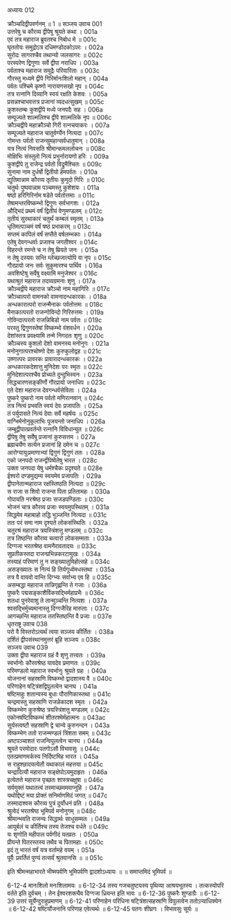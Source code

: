 अध्यायः 012

क्रौञ्चदिद्वीपवर्णनम् ॥ 1 ॥
सञ्जय उवाच 	001  
उत्तरेषु च कौरव्य द्वीपेषु श्रूयते कथा ।	001a  
एवं तत्र महाराज ब्रुवतश्च निबोध मे ॥	001c  
घृततोयः समुद्रोऽत्र दधिमण्डोदकोऽपरः ।	002a  
सुरोदः सागरश्चैव तथान्यो जलसागरः ॥	002c  
परस्परेण द्विगुणाः सर्वे द्वीपा नराधिप ।	003a  
पर्वताश्च महाराज समुद्रैः परिवारिताः ॥	003c  
गौरस्तु मध्यमे द्वीपे गिरिर्मानःशिलो महान् ।	004a  
पर्वतः पश्चिमे कृष्णो नारायणसखो नृप ॥	004c  
तत्र रत्नानि दिव्यानि स्वयं रक्षति केशवः ।	005a  
प्रसन्नश्चाभवत्तत्र प्रजानां व्यदधत्सुखम् ॥	005c  
कुशस्तम्बः कुशद्वीपे मध्ये जनपदैः सह ।	006a  
सम्पूज्यते शाल्मलिश्च द्वीपे शाल्मलिके नृप ॥	006c  
क्रौञ्चद्वीपे महाक्रौञ्चो गिरी रत्नचयाकरः ।	007a  
सम्पूज्यते महाराज चातुर्वर्ण्येन नित्यदा ॥	007c  
गोमन्तः पर्वतो राजन्सुमहान्सर्वधातुमान् ।	008a  
यत्र नित्यं निवसति श्रीमान्कमललोचनः ॥	008c  
मोक्षिभिः संस्तुतो नित्यं प्रभुर्नारायणो हरिः ।	009a  
कुशद्वीपे तु राजेन्द्र पर्वतो विद्रुमैश्चितः ॥	009c  
सुनामा नाम दुर्धर्षो द्वितीयो हेमपर्वतः ।	010a  
द्युतिमान्नाम कौरव्य तृतीयः कुमुदो गिरिः ॥	010c  
चतुर्थः पुष्पवान्नाम पञ्चमस्तु कुशेशयः ।	011a  
षष्ठो हरिगिरिर्नाम षडेते पर्वतोत्तमाः ॥	011c  
तेषामन्तरविष्कम्भो द्विगुणः सर्वभागशः ।	012a  
औद्भिदं प्रथमं वर्षं द्वितीयं वेणुमण्डलम् ॥	012c  
तृतीयं सुरथाकारं चतुर्थं कम्बलं स्मृतम् ।	013a  
धृतिमत्पञ्चमं वर्षं षष्ठं प्रभाकरम् ॥	013c  
सप्तमं कापिलं वर्षं सप्तैते वर्षलम्भकाः ।	014a  
एतेषु देवगन्धर्वाः प्रजाश्च जगतीश्वर ॥	014c  
विहरन्ते रमन्ते च न तेषु म्रियते जनः ।	015a  
न तेषु दस्यवः सन्ति म्लेच्छजात्योपि वा नृप ॥	015c  
गौरप्रायो जनः सर्वः सुकुमारश्च पार्थिव ।	016a  
अवशिष्टेषु सर्वेषु वक्ष्यामि मनुजेश्वर ॥	016c  
यथाश्रुतं महाराज तदव्यग्रमनाः शृणु ।	017a  
क्रौञ्चद्वीपे महाराज क्रौञ्चो नाम महागिरिः ॥	017c  
क्रौञ्चात्परो वामनको वामनादन्धकारकः ।	018a  
अन्धकारात्परो राजन्मैनाकः पर्वतोत्तमः ॥	018c  
मैनाकात्परतो राजन्गोविन्दो गिरिरुत्तमः ।	019a  
गोविन्दात्परतो राजन्निबिडो नाम पर्वतः ॥	019c  
परस्तु द्विगुणस्तेषां विष्कम्भो वंशवर्धन ।	020a  
देशांस्तत्र प्रवक्ष्यामि तन्मे निगदतः शृणु ॥	020c  
क्रौञ्चस्य कुशलो देशो वामनस्य मनोनुगः ।	021a  
मनोनुगात्परश्चोष्णो देशः कुरुकुलोद्वह ॥	021c  
उष्णात्परः प्रावरकः प्रावारादन्धकारकः ।	022a  
अन्धकारकदेशात्तु मुनिदेशः परः स्मृतः ॥	022c  
मुनिदेशात्परश्चैव प्रोच्यते दुन्दुभिस्वनः ।	023a  
सिद्धचारणसङ्कीर्णो गौरप्रायो जनाधिप ॥	023c  
एते देशा महाराज देवगन्धर्वसेविताः ।	024a  
पुष्करे पुष्करो नाम पर्वतो मणिरत्नवान् ॥	024c  
तत्र नित्यं प्रभवति स्वयं देवः प्रजापतिः ।	025a  
तं पर्युपासते नित्यं देवाः सर्वे महर्षयः ॥	025c  
वाग्भिर्मनोनुकूलाभिः पूजयन्तो जनाधिप ।	026a  
जम्बूद्वीपात्प्रवर्तन्ते रत्नानि विविधान्युत ॥	026c  
द्वीपेषु तेषु सर्वेषु प्रजानां कुरुसत्तम ।	027a  
ब्रह्मचर्येण सत्येन प्रजानां हि दमेन च ॥	027c  
आरोग्यायुःप्रमाणाभ्यां द्विगुणं द्विगुणं ततः ।	028a  
एको जनपदो राजन्द्वीपेष्वेतेषु भारत ।	028c  
उक्ता जनपदा येषु धर्मश्चैकः प्रदृश्यते ॥	028e  
ईश्वरो दण्डमुद्यम्य स्वयमेव प्रजापतिः ।	029a  
द्वीपानेतान्महाराज रक्षंस्तिष्ठति नित्यदा ॥	029c  
स राजा स शिवो राजन्स पिता प्रतितामहः ।	030a  
गोपायति नरश्रेष्ठ प्रजाः सजडपण्डिताः ॥	030c  
भोजनं चात्र कौरव्य प्रजाः स्वयमुपस्थितम् ।	031a  
सिद्धमेव महाबाहो तद्धि भुञ्जन्ति नित्यदा ॥	031c  
ततः परं समा नाम दृश्यते लोकसंस्थितिः ।	032a  
चतुरश्रं महाराज त्रयस्त्रिंशत्तु मण्डलम् ॥	032c  
तत्र तिष्ठन्ति कौरव्य चत्वारो लोकसम्मताः ।	033a  
दिग्गजा भरतश्रेष्ठ वामनैरावतादयः ॥	033c  
सुप्रतीकस्तदा राजन्प्रभिन्नकरटामुखः ।	034a  
तस्याहं परिमाणं तु न सङ्ख्यातुमिहोत्सहे ॥	034c  
असङ्ख्यातः स नित्यं हि तिर्यगूर्ध्वमधस्तथा ।	035a  
तत्र वै वायवो वान्ति दिग्भ्यः सर्वाभ्य एव हि ॥	035c  
असम्बद्धा महाराज तान्निगृह्णन्ति ते गजाः ।	036a  
पुष्करैः पद्मसङ्काशैर्विकसद्भिर्महाप्रभैः ॥	036c  
शतधा पुनरेवाशु ते तान्मुञ्चन्ति नित्यशः ।	037a  
श्वसद्भिर्मुच्यमानास्तु दिग्गजैरिह मारुताः ।	037c  
आगच्छन्ति महाराज ततस्तिष्ठन्ति वै प्रजाः ॥	037e  
धृतराष्ट्र उवाच 	038  
परो वै विस्तरोऽत्यर्थं त्वया सञ्जय कीर्तितः ।	038a  
दर्शितं द्वीपसंस्थानमुत्तरं ब्रूहि सञ्जय ॥	038c  
सञ्जय उवाच 	039  
उक्ता द्वीपा महाराज ग्रहं वै शृणु तत्त्वतः ।	039a  
स्वर्भानोः कौरवश्रेष्ठ यावदेव प्रमाणतः ॥	039c  
परिमण्डलो महाराज स्वर्भानुः श्रूयते ग्रहः ।	040a  
योजनानां सहस्राणि विष्कम्भो द्वादशास्य वै ॥	040c  
परिणाहेन षट्त्रिंशद्विपुलत्वेन चानघ ।	041a  
षष्टिमाहुः शतान्यस्य बुधाः पौराणिकास्तथा ॥	041c  
चन्द्रमास्तु सहस्राणि राजन्नेकादश स्मृतः ।	042a  
विष्कम्भेण कुरुश्रेष्ठ त्रयस्त्रिंशत्तु मण्डलम् ॥	042c  
एकोनषष्टिविष्कम्भं शीतरश्मेर्महात्मनः ॥	043ac  
सूर्यस्त्वष्टौ सहस्राणि द्वे चान्ये कुरुनन्दन ।	043a  
विष्कम्भेण ततो राजन्मण्डलं त्रिंशता समम् ॥	043c  
अष्टपञ्चाशतं राजन्विपुलत्वेन चानघ ।	044a  
श्रूयते परमोदारः पतगोऽसौ विभावसुः ॥	044c  
एतत्प्रमाणमर्कस्य निर्दिष्टमिह भारत ।	045a  
स राहुश्छादयत्येतौ यथाकालं महत्तया ॥	045c  
चन्द्रादित्यौ महाराज सङ्क्षेपोऽयमुदाहृतः ।	046a  
इत्येतत्ते महाराज पृच्छतः शास्त्रचक्षुषा ॥	046c  
सर्वमुक्तं यथातत्त्वं तस्माच्छममवाप्नुहि ।	047a  
यथोद्दिष्टं मया प्रोक्तं सनिर्माणमिदं जगत् ॥	047c  
तस्मादाश्वस कौरव्य पुत्रं दुर्योधनं प्रति ।	048a  
श्रुत्वेदं भरतश्रेष्ठ भूमिपर्व मनोनुगम् ॥	048c  
श्रीमान्भवति राजन्यः सिद्धार्थः साधुसम्मतः ।	049a  
आयुर्बलं च कीर्तिश्च तस्य तेजश्च वर्धते ॥	049c  
यः शृणोति महीपाल पर्वणीदं यतव्रतः ।	050a  
प्रीयन्ते पितरस्तस्य तथैव च पितामहाः ॥	050c  
इदं तु भारतं वर्षं यत्र वर्तामहे वयम् ।	051a  
पूर्वैः प्रवर्तितं पुण्यं तत्सर्वं श्रुतवानसि ॥ ॥	051c  

इति श्रीमन्महाभारते भीष्मपर्वणि भूमिपर्वणि द्वादशोऽध्यायः ॥ ॥ समाप्तमिदं भूमिपर्व ॥

6-12-4 मानःशिलो मनःशिलामयः ॥ 6-12-34 तस्य गजचतुष्टयस्य पृथिव्या आश्रयभूतस्य । तत्कस्योपरि वर्तते इति दुर्वचम् । तेन ईश्वरशक्त्यैव दिग्गजा ध्रियन्त इति भावः ॥ 6-12-36 पुष्करैः शुण्डाग्रैः ॥ 6-12-39 उत्तरं सूर्येन्दुराहुप्रमाणम् ॥ 6-12-41 परिणाहेन परिधिना षट्त्रिंशत्सहस्राणि विपुलत्वेन ततोऽप्याधिक्येन ॥ 6-12-42 षष्टिर्योजनानि परिणाह एवेत्यर्थः ॥ 6-12-45 पतगः शीघ्रगः । विभावसुः सूर्यः ॥
